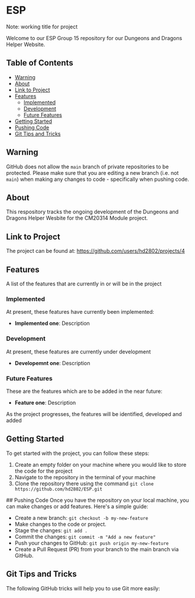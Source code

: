 # ESP

Note: working title for project

Welcome to our ESP Group 15 repository for our Dungeons and Dragons Helper Website.

## Table of Contents
- [Warning](#warning)
- [About](#about)
- [Link to Project](#project)
- [Features](#features)
    - [Implemented](#implemented)
    - [Development](#development)
    - [Future Features](#future-features)
- [Getting Started](#getting-started)
- [Pushing Code](#pushing-code)
- [Git Tips and Tricks](#tips-and-tricks)

## Warning
GitHub does not allow the `main` branch of private repositories to be protected. Please make sure that you are editing a new branch (i.e. not `main`) when making any changes to code - specifically when pushing code.

## About
This respository tracks the ongoing development of the Dungeons and Dragons Helper Wesbite for the CM20314 Module project.

## Link to Project
The project can be found at: https://github.com/users/hd2802/projects/4

## Features
A list of the features that are currently in or will be in the project

### Implemented
At present, these features have currently been implemented:
- **Implemented one**: Description

### Development
At present, these features are currently under development
- **Developemnt one**: Description

### Future Features
These are the features which are to be added in the near future:
- **Feature one**: Description

As the project progresses, the features will be identified, developed and added

## Getting Started
To get started with the project, you can follow these steps:
1. Create an empty folder on your machine where you would like to store the code for the project
2. Navigate to the repository in the terminal of your machine
3. Clone the repository there using the command `git clone https://github.com/hd2802/ESP.git`


## Pushing Code
Once you have the repository on your local machine, you can make changes or add features. Here's a simple guide:
   - Create a new branch: `git checkout -b my-new-feature`
   - Make changes to the code or project.
   - Stage the changes: `git add .`
   - Commit the changes: `git commit -m "Add a new feature"`
   - Push your changes to GitHub: `git push origin my-new-feature`
   - Create a Pull Request (PR) from your branch to the main branch via GitHub.

## Git Tips and Tricks
The following GitHub tricks will help you to use Git more easily: